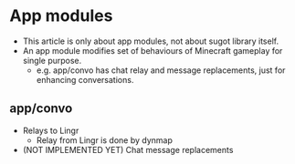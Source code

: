 # App modules

* This article is only about app modules, not about sugot library itself.
* An app module modifies set of behaviours of Minecraft gameplay for single purpose.
    * e.g. app/convo has chat relay and message replacements, just for enhancing conversations.

## app/convo

* Relays to Lingr
    * Relay from Lingr is done by dynmap
* (NOT IMPLEMENTED YET) Chat message replacements
